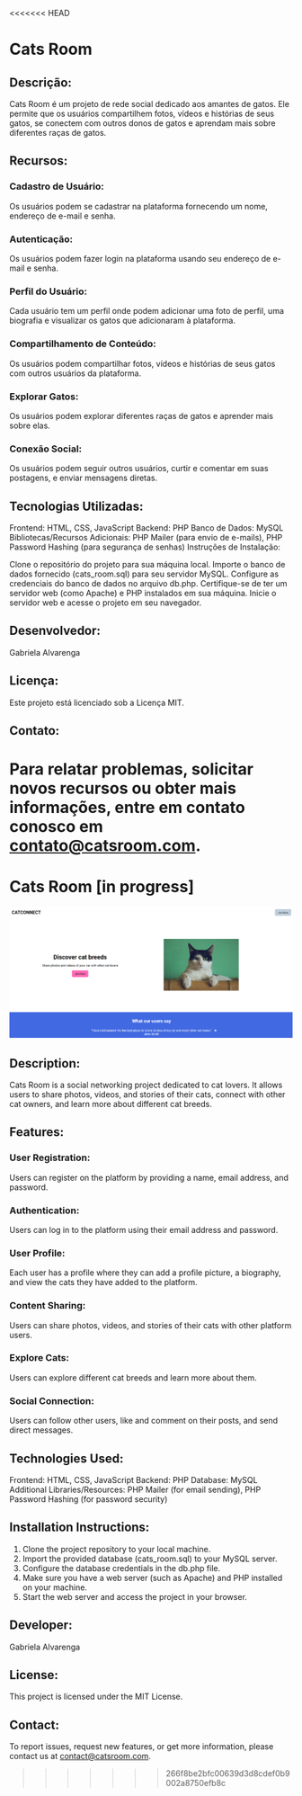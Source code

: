 <<<<<<< HEAD

# Cats Room

## Descrição:

Cats Room é um projeto de rede social dedicado aos amantes de gatos. Ele permite que os usuários compartilhem fotos, vídeos e histórias de seus gatos, se conectem com outros donos de gatos e aprendam mais sobre diferentes raças de gatos.

## Recursos:

### Cadastro de Usuário:

Os usuários podem se cadastrar na plataforma fornecendo um nome, endereço de e-mail e senha.

### Autenticação:

Os usuários podem fazer login na plataforma usando seu endereço de e-mail e senha.

### Perfil do Usuário:

Cada usuário tem um perfil onde podem adicionar uma foto de perfil, uma biografia e visualizar os gatos que adicionaram à plataforma.

### Compartilhamento de Conteúdo:

Os usuários podem compartilhar fotos, vídeos e histórias de seus gatos com outros usuários da plataforma.

### Explorar Gatos:

Os usuários podem explorar diferentes raças de gatos e aprender mais sobre elas.

### Conexão Social:

Os usuários podem seguir outros usuários, curtir e comentar em suas postagens, e enviar mensagens diretas.


## Tecnologias Utilizadas:

Frontend: HTML, CSS, JavaScript
Backend: PHP
Banco de Dados: MySQL
Bibliotecas/Recursos Adicionais: PHP Mailer (para envio de e-mails), PHP Password Hashing (para segurança de senhas)
Instruções de Instalação:

Clone o repositório do projeto para sua máquina local.
Importe o banco de dados fornecido (cats_room.sql) para seu servidor MySQL.
Configure as credenciais do banco de dados no arquivo db.php.
Certifique-se de ter um servidor web (como Apache) e PHP instalados em sua máquina.
Inicie o servidor web e acesse o projeto em seu navegador.

## Desenvolvedor:

Gabriela Alvarenga

## Licença:

Este projeto está licenciado sob a Licença MIT.

## Contato:

Para relatar problemas, solicitar novos recursos ou obter mais informações, entre em contato conosco em contato@catsroom.com.
=======

# Cats Room [in progress]

<img src="catsroom-main-page.png" alt="Main Page of Cats Room">

## Description:

Cats Room is a social networking project dedicated to cat lovers. It allows users to share photos, videos, and stories of their cats, connect with other cat owners, and learn more about different cat breeds.

## Features:

### User Registration:

Users can register on the platform by providing a name, email address, and password.

### Authentication:

Users can log in to the platform using their email address and password.

### User Profile:

Each user has a profile where they can add a profile picture, a biography, and view the cats they have added to the platform.

### Content Sharing:

Users can share photos, videos, and stories of their cats with other platform users.

### Explore Cats:

Users can explore different cat breeds and learn more about them.

### Social Connection:

Users can follow other users, like and comment on their posts, and send direct messages.

## Technologies Used:

Frontend: HTML, CSS, JavaScript
Backend: PHP
Database: MySQL
Additional Libraries/Resources: PHP Mailer (for email sending), PHP Password Hashing (for password security)

## Installation Instructions:

1. Clone the project repository to your local machine.
2. Import the provided database (cats_room.sql) to your MySQL server.
3. Configure the database credentials in the db.php file.
4. Make sure you have a web server (such as Apache) and PHP installed on your machine.
5. Start the web server and access the project in your browser.

## Developer:

Gabriela Alvarenga

## License:

This project is licensed under the MIT License.

## Contact:

To report issues, request new features, or get more information, please contact us at contact@catsroom.com.
>>>>>>> 266f8be2bfc00639d3d8cdef0b9002a8750efb8c

